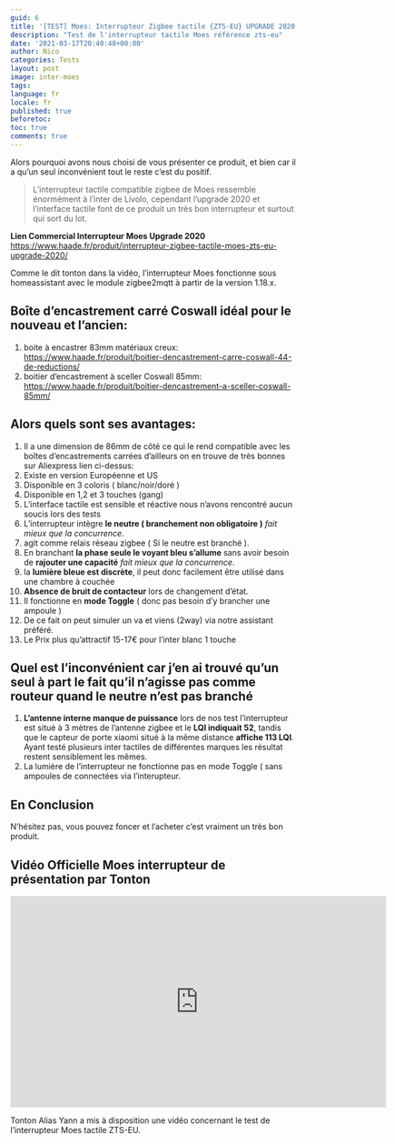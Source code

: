 ```yaml
---
guid: 6
title: '[TEST] Moes: Interrupteur Zigbee tactile {ZTS-EU} UPGRADE 2020'
description: "Test de l'interrupteur tactile Moes référence zts-eu"
date: '2021-03-17T20:40:48+00:00'
author: Nico
categories: Tests
layout: post
image: inter-moes
tags:
language: fr
locale: fr
published: true
beforetoc:
toc: true
comments: true
---
```

Alors pourquoi avons nous choisi de vous présenter ce produit, et bien car il a qu’un seul inconvénient tout le reste c’est du positif.

> L’interrupteur tactile compatible zigbee de Moes ressemble énormément à l’inter de Livolo, cependant l’upgrade 2020 et l’interface tactile font de ce produit un très bon interrupteur et surtout qui sort du lot.

**Lien Commercial Interrupteur Moes Upgrade 2020** <https://www.haade.fr/produit/interrupteur-zigbee-tactile-moes-zts-eu-upgrade-2020/>

Comme le dit tonton dans la vidéo, l’interrupteur Moes fonctionne sous homeassistant avec le module zigbee2mqtt à partir de la version 1.18.x.

## Boîte d’encastrement carré Coswall idéal pour le nouveau et l’ancien:

1. boite à encastrer 83mm matériaux creux: <https://www.haade.fr/produit/boitier-dencastrement-carre-coswall-44-de-reductions/>
2. boitier d’encastrement à sceller Coswall 85mm: [ ](https://www.haade.fr/produit/boitier-dencastrement-a-sceller-coswall-85mm/)<https://www.haade.fr/produit/boitier-dencastrement-a-sceller-coswall-85mm/>

## Alors quels sont ses avantages:

1. Il a une dimension de 86mm de côté ce qui le rend compatible avec les boîtes d’encastrements carrées d’ailleurs on en trouve de très bonnes sur Aliexpress lien ci-dessus:
2. Existe en version Européenne et US
3. Disponible en 3 coloris ( blanc/noir/doré )
4. Disponible en 1,2 et 3 touches (gang)
5. L’interface tactile est sensible et réactive nous n’avons rencontré aucun soucis lors des tests
6. L’interrupteur intègre **le neutre ( branchement non obligatoire )** <span class="has-inline-color has-vivid-red-color">*fait mieux que la concurrence*.</span>
7. agit comme relais réseau zigbee ( Si le neutre est branché ).
8. En branchant **la phase seule le voyant bleu s’allume** sans avoir besoin de **rajouter une capacité** <span class="has-inline-color has-vivid-red-color">*fait mieux que la concurrence*.</span>
9. la **lumière bleue est discrète**, il peut donc facilement être utilisé dans une chambre à couchée
10. **Absence de bruit de contacteur** lors de changement d’état.
11. Il fonctionne en **mode Toggle** ( donc pas besoin d’y brancher une ampoule )
12. De ce fait on peut simuler un va et viens (2way) via notre assistant préféré.
13. Le Prix plus qu’attractif 15-17€ pour l’inter blanc 1 touche

## Quel est l’inconvénient car j’en ai trouvé qu’un seul à part le fait qu’il n’agisse pas comme routeur quand le neutre n’est pas branché

1. **L’antenne interne manque de puissance** lors de nos test l’interrupteur est situé à 3 mètres de l’antenne zigbee et le **LQI indiquait 52**, tandis que le capteur de porte xiaomi situé à la même distance **affiche 113 LQI**. Ayant testé plusieurs inter tactiles de différentes marques les résultat restent sensiblement les mêmes.
2. La lumière de l’interrupteur ne fonctionne pas en mode Toggle ( sans ampoules de connectées via l’interupteur.

## En Conclusion

N’hésitez pas, vous pouvez foncer et l’acheter c’est vraiment un très bon produit.

## Vidéo Officielle Moes interrupteur de présentation par Tonton

<iframe width="662" height="372" src="https://www.youtube.com/embed/cq0ZeT6K1uY" frameborder="0" allowfullscreen></iframe>

Tonton Alias Yann a mis à disposition une vidéo concernant le test de l’interrupteur Moes tactile ZTS-EU.
